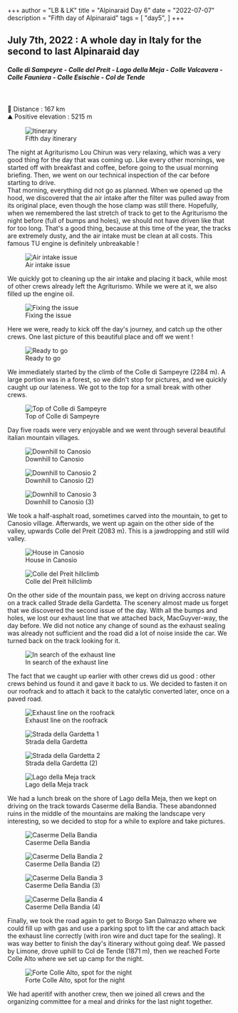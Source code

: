 +++
author = "LB & LK"
title = "Alpinaraid Day 6"
date = "2022-07-07"
description = "Fifth day of Alpinaraid"
tags = [
    "day5",
]
+++

## July 7th, 2022 : A whole day in Italy for the second to last Alpinaraid day
##### Colle di Sampeyre - Colle del Preit - Lago della Meja - Colle Valcavera - Colle Fauniera - Colle Esischie - Col de Tende
<br />

📏 Distance : 167 km<br />
⛰️ Positive elevation : 5215 m

<figure>
    <img loading="lazy" class="image-article" src="/images/day5/map5.jpg" alt="Itinerary">
    <figcaption class="figure-caption">Fifth day itinerary</figcaption>
</figure>

The night at Agriturismo Lou Chirun was very relaxing, which was a very good thing for the day that was coming up.
Like every other mornings, we started off with breakfast and coffee, before going to the usual morning briefing. Then, we went on our technical inspection of the car before starting to drive.
<br />
That morning, everything did not go as planned. When we opened up the hood, we discovered that the air intake after the filter was pulled away from its original place, even though the hose clamp was still there. Hopefully, when we remembered the last stretch of track to get to the Agriturismo the night before (full of bumps and holes), we should not have driven like that for too long. That's a good thing, because at this time of the year, the tracks are extremely dusty, and the air intake must be clean at all costs. This famous TU engine is definitely unbreakable !

<figure>
    <img loading="lazy" class="image-article" src="/images/day5/IMG_0653.jpg" alt="Air intake issue">
    <figcaption class="figure-caption">Air intake issue</figcaption>
</figure>

We quickly got to cleaning up the air intake and placing it back, while most of other crews already left the Agriturismo. While we were at it, we also filled up the engine oil.

<figure>
    <img loading="lazy" class="image-article" src="/images/day5/J5_(1).jpg" alt="Fixing the issue">
    <figcaption class="figure-caption">Fixing the issue</figcaption>
</figure>

Here we were, ready to kick off the day's journey, and catch up the other crews. One last picture of this beautiful place and off we went !

<figure>
    <img loading="lazy" class="image-article" src="/images/day5/J5_(2).jpg" alt="Ready to go">
    <figcaption class="figure-caption">Ready to go</figcaption>
</figure>

We immediately started by the climb of the Colle di Sampeyre (2284 m). A large portion was in a forest, so we didn't stop for pictures, and we quickly caught up our lateness. We got to the top for a small break with other crews.

<figure>
    <img loading="lazy" class="image-article" src="/images/day5/IMG_0545.jpg" alt="Top of Colle di Sampeyre">
    <figcaption class="figure-caption">Top of Colle di Sampeyre</figcaption>
</figure>

Day five roads were very enjoyable and we went through several beautiful italian mountain villages.

<figure>
    <img loading="lazy" class="image-article" src="/images/day5/IMG_0551.jpg" alt="Downhill to Canosio">
    <figcaption class="figure-caption">Downhill to Canosio</figcaption>
</figure>
<figure>
    <img loading="lazy" class="image-article" src="/images/day5/IMG_0580.jpg" alt="Downhill to Canosio 2">
    <figcaption class="figure-caption">Downhill to Canosio (2)</figcaption>
</figure>
<figure>
    <img loading="lazy" class="image-article" src="/images/day5/IMG_0583.jpg" alt="Downhill to Canosio 3">
    <figcaption class="figure-caption">Downhill to Canosio (3)</figcaption>
</figure>

We took a half-asphalt road, sometimes carved into the mountain, to get to Canosio village. Afterwards, we went up again on the other side of the valley, upwards Colle del Preit (2083 m). This is a jawdropping and still wild valley.

<figure>
    <img loading="lazy" class="image-article" src="/images/day5/IMG_0591.jpg" alt="House in Canosio">
    <figcaption class="figure-caption">House in Canosio</figcaption>
</figure>
<figure>
    <img loading="lazy" class="image-article" src="/images/day5/IMG_0601.jpg" alt="Colle del Preit hillclimb">
    <figcaption class="figure-caption">Colle del Preit hillclimb</figcaption>
</figure>

On the other side of the mountain pass, we kept on driving accross nature on a track called Strade della Gardetta. The scenery almost made us forget that we discovered the second issue of the day. With all the bumps and holes, we lost our exhaust line that we attached back, MacGuyver-way, the day before. We did not notice any change of sound as the exhaust sealing was already not sufficient and the road did a lot of noise inside the car. We turned back on the track looking for it.

<figure>
    <img loading="lazy" class="image-article" src="/images/day5/IMG_0617.jpg" alt="In search of the exhaust line">
    <figcaption class="figure-caption">In search of the exhaust line</figcaption>
</figure>

The fact that we caught up earlier with other crews did us good : other crews behind us found it and gave it back to us. We decided to fasten it on our roofrack and to attach it back to the catalytic converted later, once on a paved road.

<figure>
    <img loading="lazy" class="image-article" src="/images/day5/IMG_0657.jpg" alt="Exhaust line on the roofrack">
    <figcaption class="figure-caption">Exhaust line on the roofrack</figcaption>
</figure>
<figure>
    <img loading="lazy" class="image-article" src="/images/day5/IMG_0618.jpg" alt="Strada della Gardetta 1">
    <figcaption class="figure-caption">Strada della Gardetta</figcaption>
</figure>
<figure>
    <img loading="lazy" class="image-article" src="/images/day5/IMG_0620.jpg" alt="Strada della Gardetta 2">
    <figcaption class="figure-caption">Strada della Gardetta (2)</figcaption>
</figure>
<figure>
    <img loading="lazy" class="image-article" src="/images/day5/IMG_0625.jpg" alt="Lago della Meja track">
    <figcaption class="figure-caption">Lago della Meja track</figcaption>
</figure>

We had a lunch break on the shore of Lago della Meja, then we kept on driving on the track towards Caserme della Bandia. These abandonned ruins in the middle of the mountains are making the landscape very interesting, so we decided to stop for a while to explore and take pictures.

<figure>
    <img loading="lazy" class="image-article" src="/images/day5/IMG_0645.jpg" alt="Caserme Della Bandia">
    <figcaption class="figure-caption">Caserme Della Bandia</figcaption>
</figure>
<figure>
    <img loading="lazy" class="image-article" src="/images/day5/IMG_0646.jpg" alt="Caserme Della Bandia 2">
    <figcaption class="figure-caption">Caserme Della Bandia (2)</figcaption>
</figure>
<figure>
    <img loading="lazy" class="image-article" src="/images/day5/IMG_0648.jpg" alt="Caserme Della Bandia 3">
    <figcaption class="figure-caption">Caserme Della Bandia (3)</figcaption>
</figure>
<figure>
    <img loading="lazy" class="image-article" src="/images/day5/IMG_0652.jpg" alt="Caserme Della Bandia 4">
    <figcaption class="figure-caption">Caserme Della Bandia (4)</figcaption>
</figure>

Finally, we took the road again to get to Borgo San Dalmazzo where we could fill up with gas and use a parking spot to lift the car and attach back the exhaust line correctly (with iron wire and duct tape for the sealing). It was way better to finish the day's itinerary without going deaf. We passed by Limone, drove uphill to Col de Tende (1871 m), then we reached Forte Colle Alto where we set up camp for the night.

<figure>
    <img loading="lazy" class="image-article" src="/images/day5/IMG_0656.jpg" alt="Forte Colle Alto, spot for the night">
    <figcaption class="figure-caption">Forte Colle Alto, spot for the night</figcaption>
</figure>

We had aperitif with another crew, then we joined all crews and the organizing committee for a meal and drinks for the last night together.